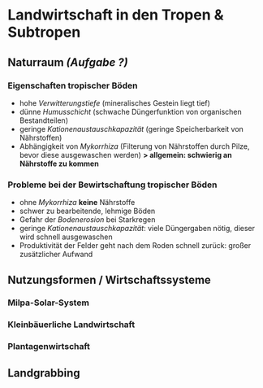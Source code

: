# Landwirtschaft in den Tropen & Subtropen

## Naturraum *(Aufgabe ?)*

### Eigenschaften tropischer Böden
- hohe *Verwitterungstiefe* (mineralisches Gestein liegt tief)
- dünne *Humusschicht* (schwache Düngerfunktion von organischen Bestandteilen)
- geringe *Kationenaustauschkapazität* (geringe Speicherbarkeit von Nährstoffen)
- Abhängigkeit von *Mykorrhiza* (Filterung von Nährstoffen durch Pilze, bevor diese ausgewaschen werden)
	**> allgemein: schwierig an Nährstoffe zu kommen**

### Probleme bei der Bewirtschaftung tropischer Böden
- ohne *Mykorrhiza* **keine** Nährstoffe
- schwer zu bearbeitende, lehmige Böden
- Gefahr der *Bodenerosion* bei Starkregen
- geringe *Kationenaustauschkapazität*: viele Düngergaben nötig, dieser wird schnell ausgewaschen
- Produktivität der Felder geht nach dem Roden schnell zurück: großer zusätzlicher Aufwand

## Nutzungsformen / Wirtschaftssysteme

### Milpa-Solar-System

### Kleinbäuerliche Landwirtschaft

### Plantagenwirtschaft

## Landgrabbing

<!--stackedit_data:
eyJoaXN0b3J5IjpbLTk1Mzc5NTU1MCwzMTI2NjA1NjUsLTIwNT
k0OTc1MTksMTM4MzIyMDg2N119
-->